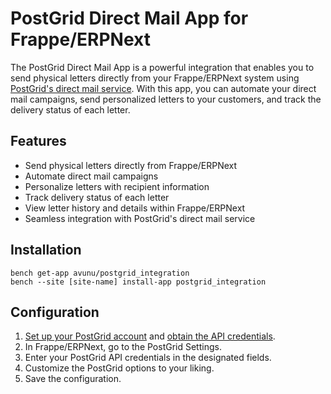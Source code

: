 # PostGrid Direct Mail App for Frappe/ERPNext

The PostGrid Direct Mail App is a powerful integration that enables you to send physical letters directly from your Frappe/ERPNext system using [PostGrid's direct mail service](https://www.postgrid.com/ref/avunu). With this app, you can automate your direct mail campaigns, send personalized letters to your customers, and track the delivery status of each letter.

## Features

- Send physical letters directly from Frappe/ERPNext
- Automate direct mail campaigns
- Personalize letters with recipient information
- Track delivery status of each letter
- View letter history and details within Frappe/ERPNext
- Seamless integration with PostGrid's direct mail service

## Installation

```
bench get-app avunu/postgrid_integration
bench --site [site-name] install-app postgrid_integration
```

## Configuration

1. [Set up your PostGrid account](https://www.postgrid.com/ref/avunu) and [obtain the API credentials](https://dashboard.postgrid.com/dashboard/settings).
2. In Frappe/ERPNext, go to the PostGrid Settings.
3. Enter your PostGrid API credentials in the designated fields.
4. Customize the PostGrid options to your liking.
5. Save the configuration.
